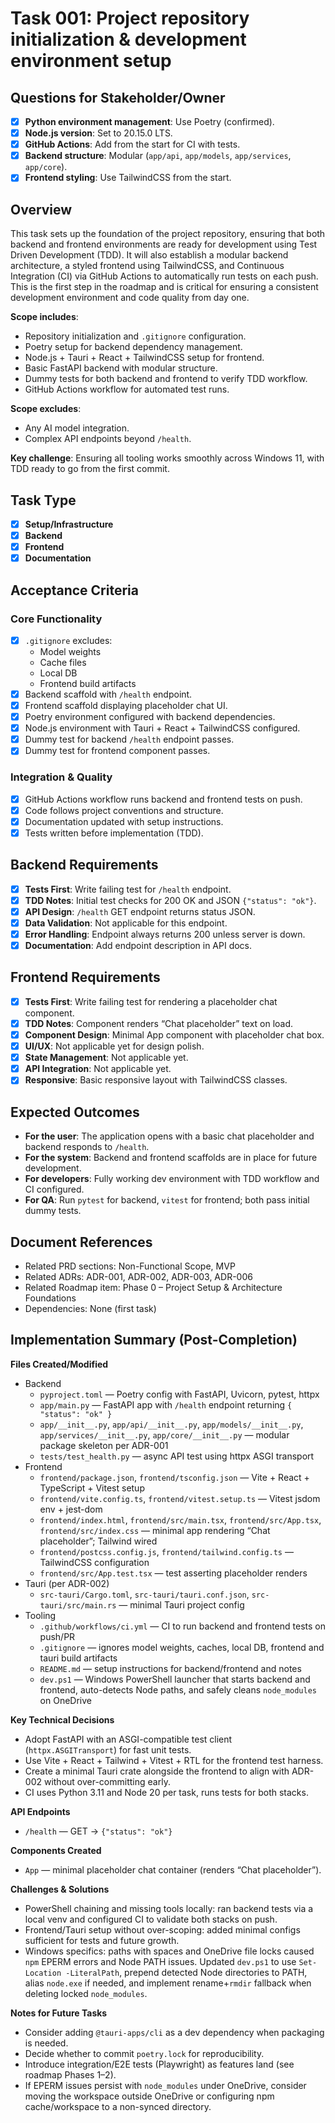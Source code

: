 # Task 001: Project repository initialization & development environment setup

## Questions for Stakeholder/Owner
- [x] **Python environment management**: Use Poetry (confirmed).
- [x] **Node.js version**: Set to 20.15.0 LTS.
- [x] **GitHub Actions**: Add from the start for CI with tests.
- [x] **Backend structure**: Modular (`app/api`, `app/models`, `app/services`, `app/core`).
- [x] **Frontend styling**: Use TailwindCSS from the start.

## Overview
This task sets up the foundation of the project repository, ensuring that both backend and frontend environments are ready for development using Test Driven Development (TDD). It will also establish a modular backend architecture, a styled frontend using TailwindCSS, and Continuous Integration (CI) via GitHub Actions to automatically run tests on each push.  
This is the first step in the roadmap and is critical for ensuring a consistent development environment and code quality from day one.

**Scope includes**:
- Repository initialization and `.gitignore` configuration.
- Poetry setup for backend dependency management.
- Node.js + Tauri + React + TailwindCSS setup for frontend.
- Basic FastAPI backend with modular structure.
- Dummy tests for both backend and frontend to verify TDD workflow.
- GitHub Actions workflow for automated test runs.

**Scope excludes**:
- Any AI model integration.
- Complex API endpoints beyond `/health`.

**Key challenge**:
Ensuring all tooling works smoothly across Windows 11, with TDD ready to go from the first commit.

## Task Type
- [x] **Setup/Infrastructure**
- [x] **Backend**
- [x] **Frontend**
- [x] **Documentation**

## Acceptance Criteria
### Core Functionality
- [x] `.gitignore` excludes:
  - Model weights
  - Cache files
  - Local DB
  - Frontend build artifacts
- [x] Backend scaffold with `/health` endpoint.
- [x] Frontend scaffold displaying placeholder chat UI.
- [x] Poetry environment configured with backend dependencies.
- [x] Node.js environment with Tauri + React + TailwindCSS configured.
- [x] Dummy test for backend `/health` endpoint passes.
- [x] Dummy test for frontend component passes.

### Integration & Quality
- [x] GitHub Actions workflow runs backend and frontend tests on push.
- [x] Code follows project conventions and structure.
- [x] Documentation updated with setup instructions.
- [x] Tests written before implementation (TDD).

## Backend Requirements
- [x] **Tests First**: Write failing test for `/health` endpoint.
- [x] **TDD Notes**: Initial test checks for 200 OK and JSON `{"status": "ok"}`.
- [x] **API Design**: `/health` GET endpoint returns status JSON.
- [x] **Data Validation**: Not applicable for this endpoint.
- [x] **Error Handling**: Endpoint always returns 200 unless server is down.
- [x] **Documentation**: Add endpoint description in API docs.

## Frontend Requirements
- [x] **Tests First**: Write failing test for rendering a placeholder chat component.
- [x] **TDD Notes**: Component renders “Chat placeholder” text on load.
- [x] **Component Design**: Minimal App component with placeholder chat box.
- [x] **UI/UX**: Not applicable yet for design polish.
- [x] **State Management**: Not applicable yet.
- [x] **API Integration**: Not applicable yet.
- [x] **Responsive**: Basic responsive layout with TailwindCSS classes.

## Expected Outcomes
- **For the user**: The application opens with a basic chat placeholder and backend responds to `/health`.
- **For the system**: Backend and frontend scaffolds are in place for future development.
- **For developers**: Fully working dev environment with TDD workflow and CI configured.
- **For QA**: Run `pytest` for backend, `vitest` for frontend; both pass initial dummy tests.

## Document References
- Related PRD sections: Non-Functional Scope, MVP
- Related ADRs: ADR-001, ADR-002, ADR-003, ADR-006
- Related Roadmap item: Phase 0 – Project Setup & Architecture Foundations
- Dependencies: None (first task)

## Implementation Summary (Post-Completion)
**Files Created/Modified**
- Backend
  - `pyproject.toml` — Poetry config with FastAPI, Uvicorn, pytest, httpx
  - `app/main.py` — FastAPI app with `/health` endpoint returning `{ "status": "ok" }`
  - `app/__init__.py`, `app/api/__init__.py`, `app/models/__init__.py`, `app/services/__init__.py`, `app/core/__init__.py` — modular package skeleton per ADR-001
  - `tests/test_health.py` — async API test using httpx ASGI transport
- Frontend
  - `frontend/package.json`, `frontend/tsconfig.json` — Vite + React + TypeScript + Vitest setup
  - `frontend/vite.config.ts`, `frontend/vitest.setup.ts` — Vitest jsdom env + jest-dom
  - `frontend/index.html`, `frontend/src/main.tsx`, `frontend/src/App.tsx`, `frontend/src/index.css` — minimal app rendering “Chat placeholder”; Tailwind wired
  - `frontend/postcss.config.js`, `frontend/tailwind.config.ts` — TailwindCSS configuration
  - `frontend/src/App.test.tsx` — test asserting placeholder renders
- Tauri (per ADR-002)
  - `src-tauri/Cargo.toml`, `src-tauri/tauri.conf.json`, `src-tauri/src/main.rs` — minimal Tauri project config
- Tooling
  - `.github/workflows/ci.yml` — CI to run backend and frontend tests on push/PR
  - `.gitignore` — ignores model weights, caches, local DB, frontend and tauri build artifacts
  - `README.md` — setup instructions for backend/frontend and notes
  - `dev.ps1` — Windows PowerShell launcher that starts backend and frontend, auto-detects Node paths, and safely cleans `node_modules` on OneDrive

**Key Technical Decisions**
- Adopt FastAPI with an ASGI-compatible test client (`httpx.ASGITransport`) for fast unit tests.
- Use Vite + React + Tailwind + Vitest + RTL for the frontend test harness.
- Create a minimal Tauri crate alongside the frontend to align with ADR-002 without over-committing early.
- CI uses Python 3.11 and Node 20 per task, runs tests for both stacks.

**API Endpoints**
- `/health` — GET → `{"status": "ok"}`

**Components Created**
- `App` — minimal placeholder chat container (renders “Chat placeholder”).

**Challenges & Solutions**
- PowerShell chaining and missing tools locally: ran backend tests via a local venv and configured CI to validate both stacks on push.
- Frontend/Tauri setup without over-scoping: added minimal configs sufficient for tests and future growth.
- Windows specifics: paths with spaces and OneDrive file locks caused `npm` EPERM errors and Node PATH issues. Updated `dev.ps1` to use `Set-Location -LiteralPath`, prepend detected Node directories to PATH, alias `node.exe` if needed, and implement rename+`rmdir` fallback when deleting locked `node_modules`.

**Notes for Future Tasks**
- Consider adding `@tauri-apps/cli` as a dev dependency when packaging is needed.
- Decide whether to commit `poetry.lock` for reproducibility.
- Introduce integration/E2E tests (Playwright) as features land (see roadmap Phases 1–2).
- If EPERM issues persist with `node_modules` under OneDrive, consider moving the workspace outside OneDrive or configuring npm cache/workspace to a non-synced directory.

